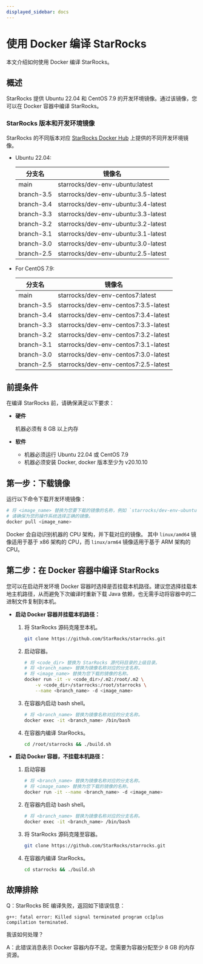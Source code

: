 ```yaml
---
displayed_sidebar: docs
---
```


# 使用 Docker 编译 StarRocks

本文介绍如何使用 Docker 编译 StarRocks。

## 概述

StarRocks 提供 Ubuntu 22.04 和 CentOS 7.9 的开发环境镜像。通过该镜像，您可以在 Docker 容器中编译 StarRocks。

### StarRocks 版本和开发环境镜像

StarRocks 的不同版本对应 [StarRocks Docker Hub](https://hub.docker.com/u/starrocks) 上提供的不同开发环境镜像。

- Ubuntu 22.04:

  | **分支名** | **镜像名**                          |
  | ---------- | ----------------------------------- |
  | main       | starrocks/dev-env-ubuntu:latest     |
  | branch-3.5 | starrocks/dev-env-ubuntu:3.5-latest |
  | branch-3.4 | starrocks/dev-env-ubuntu:3.4-latest |
  | branch-3.3 | starrocks/dev-env-ubuntu:3.3-latest |
  | branch-3.2 | starrocks/dev-env-ubuntu:3.2-latest |
  | branch-3.1 | starrocks/dev-env-ubuntu:3.1-latest |
  | branch-3.0 | starrocks/dev-env-ubuntu:3.0-latest |
  | branch-2.5 | starrocks/dev-env-ubuntu:2.5-latest |

- For CentOS 7.9:

  | **分支名** | **镜像名**                           |
  | ---------- | ------------------------------------ |
  | main       | starrocks/dev-env-centos7:latest     |
  | branch-3.5 | starrocks/dev-env-centos7:3.5-latest |
  | branch-3.4 | starrocks/dev-env-centos7:3.4-latest |
  | branch-3.3 | starrocks/dev-env-centos7:3.3-latest |
  | branch-3.2 | starrocks/dev-env-centos7:3.2-latest |
  | branch-3.1 | starrocks/dev-env-centos7:3.1-latest |
  | branch-3.0 | starrocks/dev-env-centos7:3.0-latest |
  | branch-2.5 | starrocks/dev-env-centos7:2.5-latest |

## 前提条件

在编译 StarRocks 前，请确保满足以下要求：

- **硬件**

  机器必须有 8 GB 以上内存

- **软件**

  - 机器必须运行 Ubuntu 22.04 或 CentOS 7.9
  - 机器必须安装 Docker, docker 版本至少为 v20.10.10

## 第一步：下载镜像

运行以下命令下载开发环境镜像：

```Bash
# 将 <image_name> 替换为您要下载的镜像的名称，例如 `starrocks/dev-env-ubuntu:latest`。
# 请确保为您的操作系统选择正确的镜像。
docker pull <image_name>
```

Docker 会自动识别机器的 CPU 架构，并下载对应的镜像。 其中 `linux/amd64` 镜像适用于基于 x86 架构的 CPU，而 `linux/arm64` 镜像适用于基于 ARM 架构的 CPU。

## 第二步：在 Docker 容器中编译 StarRocks

您可以在启动开发环境 Docker 容器时选择是否挂载本机路径。建议您选择挂载本地主机路径，从而避免下次编译时重新下载 Java 依赖，也无需手动将容器中的二进制文件复制到本机。

- **启动 Docker 容器并挂载本机路径：**

  1. 将 StarRocks 源码克隆至本机。

     ```Bash
     git clone https://github.com/StarRocks/starrocks.git
     ```

  2. 启动容器。

     ```Bash
     # 将 <code_dir> 替换为 StarRocks 源代码目录的上级目录。
     # 将 <branch_name> 替换为镜像名称对应的分支名称。
     # 将 <image_name> 替换为您下载的镜像的名称。
     docker run -it -v <code_dir>/.m2:/root/.m2 \
         -v <code_dir>/starrocks:/root/starrocks \
         --name <branch_name> -d <image_name>
     ```

  3. 在容器内启动 bash shell。

     ```Bash
     # 将 <branch_name> 替换为镜像名称对应的分支名称。
     docker exec -it <branch_name> /bin/bash
     ```

  4. 在容器内编译 StarRocks。

     ```Bash
     cd /root/starrocks && ./build.sh
     ```

- **启动 Docker 容器，不挂载本机路径：**

  1. 启动容器

     ```Bash
     # 将 <branch_name> 替换为镜像名称对应的分支名称。
     # 将 <image_name> 替换为您下载的镜像的名称。
     docker run -it --name <branch_name> -d <image_name>
     ```

  2. 在容器内启动 bash shell。

     ```Bash
     # 将 <branch_name> 替换为镜像名称对应的分支名称。
     docker exec -it <branch_name> /bin/bash
     ```

  3. 将 StarRocks 源码克隆至容器。

     ```Bash
     git clone https://github.com/StarRocks/starrocks.git
     ```

  4. 在容器内编译 StarRocks。

     ```Bash
     cd starrocks && ./build.sh
     ```

## 故障排除

Q：StarRocks BE 编译失败，返回如下错误信息：

```Plain
g++: fatal error: Killed signal terminated program cc1plus
compilation terminated.
```

我该如何处理？

A：此错误消息表示 Docker 容器内存不足。您需要为容器分配至少 8 GB 的内存资源。
